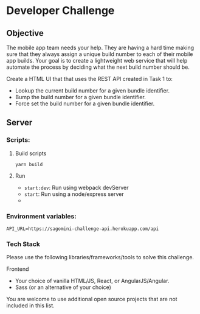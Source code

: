 # Developer Challenge

## Objective

The mobile app team needs your help. They are having a hard time making sure that they always assign a unique build number to each of their mobile app builds.
Your goal is to create a lightweight web service that will help automate the process by deciding what the next build number should be.


Create a HTML UI that that uses the REST API created in Task 1 to:

- Lookup the current build number for a given bundle identifier.
- Bump the build number for a given bundle identifier.
- Force set the build number for a given bundle identifier.

## Server

### Scripts:

1. Build scripts
   ```
   yarn build
   ```
2. Run

   - `start:dev`: Run using webpack devServer
   - `start`: Run using a node/express server
   - 
### Environment variables:

```
API_URL=https://sagomini-challenge-api.herokuapp.com/api
```


### Tech Stack

Please use the following libraries/frameworks/tools to solve this challenge.

Frontend
- Your choice of vanilla HTML/JS, React, or AngularJS/Angular.
- Sass (or an alternative of your choice)


You are welcome to use additional open source projects that are not included in this list.